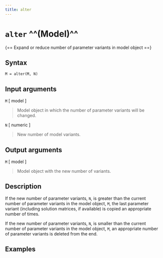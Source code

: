```yaml
---
title: alter
---
```


# `alter` ^^(Model)^^

{== Expand or reduce number of parameter variants in model object ==}


## Syntax 

    M = alter(M, N)


## Input arguments 

`M` [ model ]
> 
> Model object in which the number of parameter variants
> will be changed.
> 

`N` [ numeric ]
> 
> New number of model variants.
> 


## Output arguments 

`M` [ model ]
> 
> Model object with the new number of variants.
> 


## Description 

If the new number of parameter variants, `N`, is greater than the current
number of parameter variants in the model object, `M`, the last parameter
variant (including solution matrices, if available) is copied an
appropriate number of times.

If the new number of parameter variants, `N`, is smaller than the current
number of parameter variants in the model object, `M`, an appropriate
number of parameter variants is deleted from the end.



## Examples


